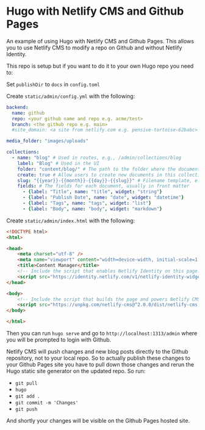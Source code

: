 # Hugo with Netlify CMS and Github Pages

An example of using Hugo with Netlify CMS and Github Pages. This allows you to use Netlify CMS to modify a repo on Github and without Netlify Identity.

This repo is setup but if you want to do it to your own Hugo repo you need to:

Set `publishDir` to `docs` in `config.toml`

Create `static/admin/config.yml` with the following:
```yml
backend:
  name: github
  repo: <your github name and repo e.g. acme/test>
  branch: <the github repo e.g. main>
  #site_domain: <a site from netlify.com e.g. pensive-tortoise-62babc>

media_folder: "images/uploads"

collections:
  - name: "blog" # Used in routes, e.g., /admin/collections/blog
    label: "Blog" # Used in the UI
    folder: "content/blog/" # The path to the folder where the documents are stored
    create: true # Allow users to create new documents in this collection
    slug: "{{year}}-{{month}}-{{day}}-{{slug}}" # Filename template, e.g., YYYY-MM-DD-title.md
    fields: # The fields for each document, usually in front matter
      - {label: "Title", name: "title", widget: "string"}
      - {label: "Publish Date", name: "date", widget: "datetime"}
      - {label: "Tags", name: "tags", widget: "list"}
      - {label: "Body", name: "body", widget: "markdown"}
```

Create `static/admin/index.html` with the following:
```html
<!DOCTYPE html>
<html>

<head>
    <meta charset="utf-8" />
    <meta name="viewport" content="width=device-width, initial-scale=1.0" />
    <title>Content Manager</title>
    <!-- Include the script that enables Netlify Identity on this page. -->
    <script src="https://identity.netlify.com/v1/netlify-identity-widget.js"></script>
</head>

<body>
    <!-- Include the script that builds the page and powers Netlify CMS -->
    <script src="https://unpkg.com/netlify-cms@^2.0.0/dist/netlify-cms.js"></script>
</body>

</html>
```

Then you can run `hugo serve` and go to `http://localhost:1313/admin` where you will be prompted to login with Github.

Netlify CMS will push changes and new blog posts directly to the Github repository, not to your local repo. So to actually publish these changes to your Github Pages site you have to pull down those changes and rerun the Hugo static site generator on the updated repo. So run:
- `git pull`
- `hugo`
- `git add .`
- `git commit -m 'Changes'`
- `git push`

And shortly your changes will be visible on the Github Pages hosted site.
